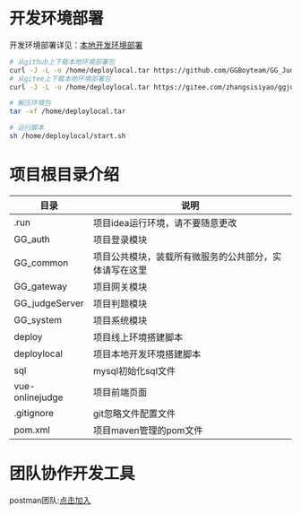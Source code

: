 # 开发环境部署

开发环境部署详见：[本地开发环境部署](https://github.com/mc23101/GG_Judge_Wiki/wiki/%E6%9C%AC%E5%9C%B0%E5%BC%80%E5%8F%91%E7%8E%AF%E5%A2%83%E9%83%A8%E7%BD%B2)

```sh
# 从github上下载本地环境部署包
curl -J -L -o /home/deploylocal.tar https://github.com/GGBoyteam/GG_Judge/releases/download/localenvironment/deploylocal.tar
# 从gitee上下载本地环境部署包
curl -J -L -o /home/deploylocal.tar https://gitee.com/zhangsisiyao/ggjudgerelease/releases/download/localenv/deploylocal.tar

# 解压环境包
tar -xf /home/deploylocal.tar

# 运行脚本
sh /home/deploylocal/start.sh
```





# 项目根目录介绍

| 目录            | 说明                                                   |
| --------------- | ------------------------------------------------------ |
| .run            | 项目idea运行环境，请不要随意更改                       |
| GG_auth         | 项目登录模块                                           |
| GG_common       | 项目公共模块，装载所有微服务的公共部分，实体请写在这里 |
| GG_gateway      | 项目网关模块                                           |
| GG_judgeServer  | 项目判题模块                                           |
| GG_system       | 项目系统模块                                           |
| deploy          | 项目线上环境搭建脚本                                   |
| deploylocal     | 项目本地开发环境搭建脚本                               |
| sql             | mysql初始化sql文件                                     |
| vue-onlinejudge | 项目前端页面                                           |
| .gitignore      | git忽略文件配置文件                                    |
| pom.xml         | 项目maven管理的pom文件                                 |

# 团队协作开发工具

postman团队:[点击加入](https://app.getpostman.com/join-team?invite_code=3f7acb69e9c71961909ec0fecc71fd69)







